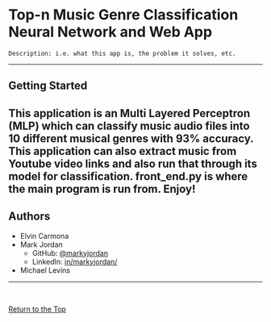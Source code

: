 # Top-n Music Genre Classification Neural Network and Web App

```
Description: i.e. what this app is, the problem it solves, etc.
```
---
## Getting Started
This application is an Multi Layered Perceptron (MLP) which can classify music audio files into 10 different musical genres with 93% accuracy. This application can also extract music from Youtube video links and also run that through its model for classification. front_end.py is where the main program is run from. Enjoy!
---
## Authors

- Elvin Carmona
- Mark Jordan
    - GitHub: [@markyjordan](https://github.com/markyjordan)
    - LinkedIn: [in/markyjordan/](https://www.linkedin.com/in/markyjordan/)
- Michael Levins

---

<br>

[Return to the Top](#top-n-music-genre-classification-neural-network-and-web-app)
